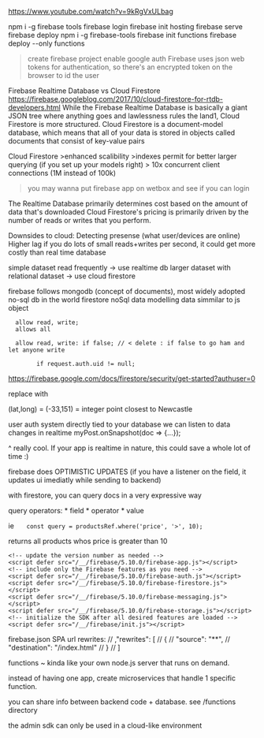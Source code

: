 https://www.youtube.com/watch?v=9kRgVxULbag

npm i -g firebase tools
firebase login 
firebase init hosting
firebase serve
firebase deploy 
npm i -g firebase-tools
firebase init functions
firebase deploy --only functions

>create firebase project 
>enable google auth
Firebase uses json web tokens for authentication,
so there's an encrypted token on the browser to id the user 


Firebase Realtime Database vs Cloud Firestore
https://firebase.googleblog.com/2017/10/cloud-firestore-for-rtdb-developers.html
While the Firebase Realtime Database is basically a giant JSON tree where anything goes and lawlessness rules the land1, Cloud Firestore is more structured. Cloud Firestore is a document-model database, which means that all of your data is stored in objects called documents that consist of key-value pairs

Cloud Firestore 
	>enhanced scalibility 
	>indexes permit for better larger querying (if you set up your models right)
	> 10x concurrent client connections (1M instead of 100k)

> you may wanna put firebase app on wetbox and see if you can login

The Realtime Database primarily determines cost based on the amount of data that's downloaded
Cloud Firestore's pricing is primarily driven by the number of reads or writes that you perform.

Downsides to cloud:
	Detecting presense (what user/devices are online)
	Higher lag 
	if you do lots of small reads+writes per second, it could get more costly than real time database 

simple dataset read frequently -> use realtime db
larger dataset with relational dataset -> use cloud firestore 

firebase follows mongodb (concept of documents), most widely adopted no-sql db in the world
firestore noSql data modelling 
data simmilar to js object 

      allow read, write;
      allows all

      allow read, write: if false; // < delete : if false to go ham and let anyone write

			if request.auth.uid != null;

https://firebase.google.com/docs/firestore/security/get-started?authuser=0

replace 
    <script defer src="/__/firebase/5.10.0/firebase-database.js"></script>
with 
    <script defer src="/__/firebase/5.10.0/firebase-firestore.js"></script>

(lat,long) = (-33,151)
= integer point closest to Newcastle

user auth system directly tied to your database
we can listen to data changes in realtime 
myPost.onSnapshot(doc => {...});

^ really cool. 
If your app is realtime in nature,
this could save a whole lot of time :)

firebase does OPTIMISTIC UPDATES
(if you have a listener on the field,
it updates ui imediatly while sending to backend)

with firestore, you can query docs in a very expressive way

query operators:
	* field
	* operator 
	* value 

ie 
`	const query = productsRef.where('price', '>', 10);`

returns all products whos price is greater than 10 

    <!-- update the version number as needed -->
    <script defer src="/__/firebase/5.10.0/firebase-app.js"></script>
    <!-- include only the Firebase features as you need -->
    <script defer src="/__/firebase/5.10.0/firebase-auth.js"></script>
    <script defer src="/__/firebase/5.10.0/firebase-firestore.js"></script>
    <script defer src="/__/firebase/5.10.0/firebase-messaging.js"></script>
    <script defer src="/__/firebase/5.10.0/firebase-storage.js"></script>
    <!-- initialize the SDK after all desired features are loaded -->
    <script defer src="/__/firebase/init.js"></script>

firebase.json SPA url rewrites: 
    // ,"rewrites": [
    //   {
    //     "source": "**",
    //     "destination": "/index.html"
    //   }
    // ]

functions ~ kinda like your own 
node.js server that runs on demand.

instead of having one app, 
create microservices that 
handle 1 specific function.

you can share info between backend code + database.
see /functions directory 

the admin sdk can only be used in a cloud-like environment